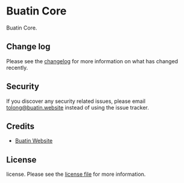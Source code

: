 # Buatin Core

Buatin Core.

## Change log

Please see the [changelog](changelog.md) for more information on what has changed recently.

## Security

If you discover any security related issues, please email tolong@buatin.website instead of using the issue tracker.

## Credits

- [Buatin Website][link-author]

## License

license. Please see the [license file](license.md) for more information.

[link-author]: https://github.com/Buatin-Website
